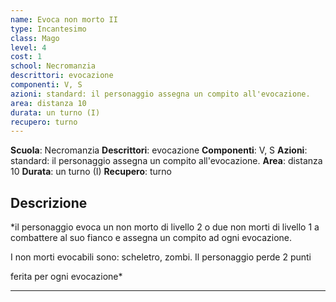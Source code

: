 ```yaml
---
name: Evoca non morto II
type: Incantesimo
class: Mago
level: 4
cost: 1
school: Necromanzia
descrittori: evocazione
componenti: V, S
azioni: standard: il personaggio assegna un compito all'evocazione.
area: distanza 10
durata: un turno (I)
recupero: turno
---
```

**Scuola**: Necromanzia
**Descrittori**: evocazione
**Componenti**: V, S
**Azioni**: standard: il personaggio assegna un compito all'evocazione.
**Area**: distanza 10
**Durata**: un turno (I)
**Recupero**: turno

**Descrizione**
-

*il personaggio evoca un non morto di livello 2 o due non morti di livello 1 a combattere al suo fianco e assegna un compito ad ogni evocazione.

I non morti evocabili sono: scheletro, zombi. Il personaggio perde 2 punti

ferita per ogni evocazione*

---